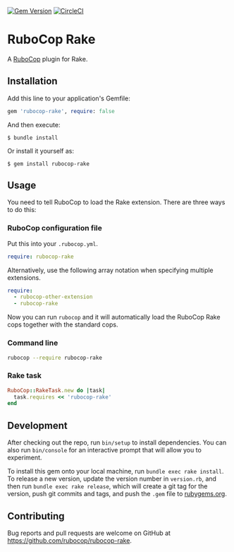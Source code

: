 [![Gem Version](https://badge.fury.io/rb/rubocop-rake.svg)](https://rubygems.org/gems/rubocop-rake)
[![CircleCI](https://circleci.com/gh/rubocop/rubocop-rake.svg?style=svg)](https://circleci.com/gh/rubocop/rubocop-rake)

# RuboCop Rake

A [RuboCop](https://github.com/rubocop/rubocop) plugin for Rake.

## Installation

Add this line to your application's Gemfile:

```ruby
gem 'rubocop-rake', require: false
```

And then execute:

    $ bundle install

Or install it yourself as:

    $ gem install rubocop-rake

## Usage

You need to tell RuboCop to load the Rake extension. There are three
ways to do this:

### RuboCop configuration file

Put this into your `.rubocop.yml`.

```yaml
require: rubocop-rake
```

Alternatively, use the following array notation when specifying multiple extensions.

```yaml
require:
  - rubocop-other-extension
  - rubocop-rake
```

Now you can run `rubocop` and it will automatically load the RuboCop Rake
cops together with the standard cops.

### Command line

```bash
rubocop --require rubocop-rake
```

### Rake task

```ruby
RuboCop::RakeTask.new do |task|
  task.requires << 'rubocop-rake'
end
```


## Development

After checking out the repo, run `bin/setup` to install dependencies. You can also run `bin/console` for an interactive prompt that will allow you to experiment.

To install this gem onto your local machine, run `bundle exec rake install`. To release a new version, update the version number in `version.rb`, and then run `bundle exec rake release`, which will create a git tag for the version, push git commits and tags, and push the `.gem` file to [rubygems.org](https://rubygems.org).

## Contributing

Bug reports and pull requests are welcome on GitHub at https://github.com/rubocop/rubocop-rake.

